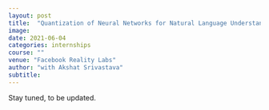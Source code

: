 ```yaml
---
layout: post
title:  "Quantization of Neural Networks for Natural Language Understanding"
image:
date: 2021-06-04
categories: internships
course: ""  
venue: "Facebook Reality Labs"
author: "with Akshat Srivastava"
subtitle:
---
```

Stay tuned, to be updated.
